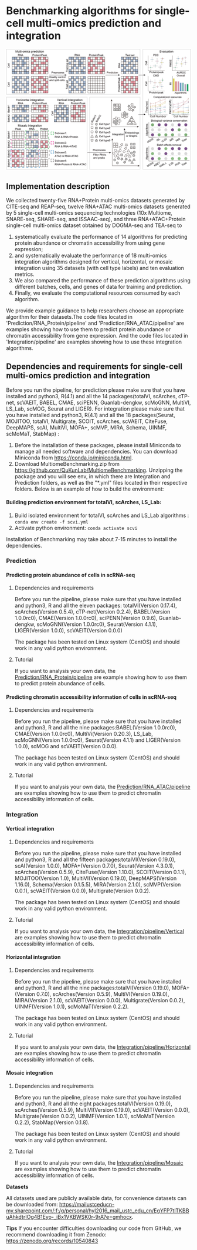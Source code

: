 # Benchmarking algorithms for single-cell multi-omics prediction and integration
![WorkFolw](./fig/pipeline.png)

## Implementation description

  We collected twenty-five RNA+Protein multi-omics datasets generated by CITE-seq and REAP-seq, twelve RNA+ATAC multi-omics datasets generated by 5 single-cell multi-omics sequencing technologies (10x Multiome, SNARE-seq, SHARE-seq, and ISSAAC-seq), and three RNA+ATAC+Protein single-cell multi-omics dataset obtained by DOGMA-seq and TEA-seq to 
  1) systematically evaluate the performance of 14 algorithms for predicting protein abundance or chromatin accessibility from using gene expression;
  2) and systematically evaluate the performance of 18 multi-omics integration algorithms designed for vertical, horizontal, or mosaic integration using 35 datasets (with cell type labels) and ten evaluation metrics. 
  3) We also compared the performance of these prediction algorithms using different batches, cells, and genes of data for training and prediction.
  4) Finally, we evaluate the computational resources consumed by each algorithm.

  We provide example guidance to help researchers choose an appropriate algorithm for their datasets.The code files located in 'Prediction/RNA_Protein/pipeline' and 'Prediction/RNA_ATAC/pipeline' are examples showing how to use them to predict protein abundance or chromatin accessibility from gene expression. And the code files located in 'Integration/pipeline' are examples showing how to use these integration algorithms.


## Dependencies and requirements for single-cell multi-omics prediction and integration

 Before you run the pipeline, for prediction please make sure that you have installed and python3, R(4.1) and all the 14 packages(totalVI, scArches, cTP-net, scVAEIT, BABEL, CMAE, sciPENN, Guanlab-dengkw, scMoGNN, MultiVI, LS_Lab, scMOG, Seurat and LIGER).
 For integration please make sure that you have installed and python3, R(4.1) and all the 18 packages(Seurat, MOJITOO, totalVI, Multigrate, SCOIT, scArches, scVAEIT, CiteFuse, DeepMAPS, scAI, MultiVI, MOFA+, scMVP, MIRA, Schema, UINMF, scMoMaT, StabMap) :
1. Before the installation of these packages, please install Miniconda to manage all needed software and dependencies. You can download Miniconda from https://conda.io/miniconda.html.
2. Download MultiomeBenchmarking.zip from https://github.com/QuKunLab/MultiomeBenchmarking. Unzipping the package and you will see env, in which there are Integration and Prediction folders, as well as the "*.yml" files located in their respective folders. Below is an example of how to build the environment:
#### Building prediction environment for totalVI, scArches, LS_Lab:
   1. Build isolated environment for totalVI, scArches and LS_Lab algorithms : 
   `conda env create -f scvi.yml`
   2. Activate python environment: 
   `conda activate scvi`

Installation of Benchmarking may take about 7-15 minutes to install the dependencies.

### Prediction
#### Predicting protein abundance of cells in scRNA-seq

1. Dependencies and requirements

    Before you run the pipeline, please make sure that you have installed and python3, R and all the eleven packages: totalVI(Version 0.17.4), scArches(Version 0.5.4), cTP-net(Version 0.2.4), BABEL(Version 1.0.0rc0), CMAE(Version 1.0.0rc0), sciPENN(Version 0.9.6), Guanlab-dengkw, scMoGNN(Version 1.0.0rc0), Seurat(Version 4.1.1), LIGER(Version 1.0.0),  scVAEIT(Version 0.0.0)
 
   The package has been tested on Linux system (CentOS) and should work in any valid python environment. 

2. Tutorial

   If you want to analysis your own data, the [Prediction/RNA_Protein/pipeline](code/Prediction/RNA_Protein/pipeline) are example showing how to use them to predict protein abundance of cells.
  
#### Predicting chromatin accessibility information of cells in scRNA-seq

1.  Dependencies and requirements

    Before you run the pipeline, please make sure that you have installed and python3, R and all the nine packages:BABEL(Version 1.0.0rc0), CMAE(Version 1.0.0rc0), MultiVi(Version 0.20.3), LS_Lab, scMoGNN(Version 1.0.0rc0), Seurat(Version 4.1.1) and LIGER(Version 1.0.0), scMOG and scVAEIT(Version 0.0.0).
 
    The package has been tested on Linux system (CentOS) and should work in any valid python environment. 

2. Tutorial

   If you want to analysis your own data, the [Prediction/RNA_ATAC/pipeline](code/Prediction/RNA_ATAC/pipeline) are examples showing how to use them to predict chromatin accessibility information of cells.

### Integration
#### Vertical integration

1.  Dependencies and requirements

    Before you run the pipeline, please make sure that you have installed and python3, R and all the fifteen packages:totalVI(Version 0.19.0), scAI(Version 1.0.0), MOFA+(Version 0.7.0), Seurat(Version 4.3.0.1), scArches(Version 0.5.9), CiteFuse(Version 1.10.0), SCOIT(Version 0.1.1), MOJITOO(Version 1.0), MultiVI(Version 0.19.0), DeepMAPS(Version 1.16.0), Schema(Version 0.1.5.5), MIRA(Version 2.1.0), scMVP(Version 0.0.1), scVAEIT(Version 0.0.0), Multigrate(Version 0.0.2).
 
    The package has been tested on Linux system (CentOS) and should work in any valid python environment. 

2. Tutorial

   If you want to analysis your own data, the [Integration/pipeline/Vertical](code/Integration/pipeline/Vertical) are examples showing how to use them to predict chromatin accessibility information of cells.

#### Horizontal integration

1.  Dependencies and requirements

    Before you run the pipeline, please make sure that you have installed and python3, R and all the nine packages:totalVI(Version 0.19.0), MOFA+(Version 0.7.0), scArches(Version 0.5.9), MultiVI(Version 0.19.0), MIRA(Version 2.1.0), scVAEIT(Version 0.0.0), Multigrate(Version 0.0.2), UINMF(Version 1.0.1), scMoMaT(Version 0.2.2).
 
    The package has been tested on Linux system (CentOS) and should work in any valid python environment. 

2. Tutorial

   If you want to analysis your own data, the [Integration/pipeline/Horizontal](code/Integration/pipeline/Horizontal) are examples showing how to use them to predict chromatin accessibility information of cells.

#### Mosaic integration

1.  Dependencies and requirements

    Before you run the pipeline, please make sure that you have installed and python3, R and all the eight packages:totalVI(Version 0.19.0), scArches(Version 0.5.9), MultiVI(Version 0.19.0), scVAEIT(Version 0.0.0), Multigrate(Version 0.0.2), UINMF(Version 1.0.1), scMoMaT(Version 0.2.2), StabMap(Version 0.1.8).
 
    The package has been tested on Linux system (CentOS) and should work in any valid python environment. 

2. Tutorial

   If you want to analysis your own data, the [Integration/pipeline/Mosaic](code/Integration/pipeline/Mosaic) are examples showing how to use them to predict chromatin accessibility information of cells.

__Datasets__

  All datasets used are publicly available data, for convenience datasets can be downloaded from: https://mailustceducn-my.sharepoint.com/:f:/g/personal/hyl2016_mail_ustc_edu_cn/EgYFP7tlTKBBuAhkdtrIOg4B1Eyo-_iBx1VKBWSK0r-9rA?e=gmhocx.

__Tips__
If you encounter difficulties downloading our code from GitHub, we recommend downloading it from Zenodo: https://zenodo.org/records/10540843

<!--For citation and further information please refer to: __Li, B., Zhang, W., Guo, C. et al. Benchmarking spatial and single-cell transcriptomics integration methods for transcript distribution prediction and cell type deconvolution. Nat Methods (2022). https://doi.org/10.1038/s41592-022-01480-9__.-->



